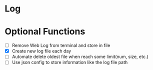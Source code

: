 # Log

# Optional Functions
- [ ] Remove Web Log from terminal and store in file
- [x] Create new log file each day
- [ ] Automate delete oldest file when reach some limit(num, size, etc.)
- [ ] Use json config to store information like the log file path